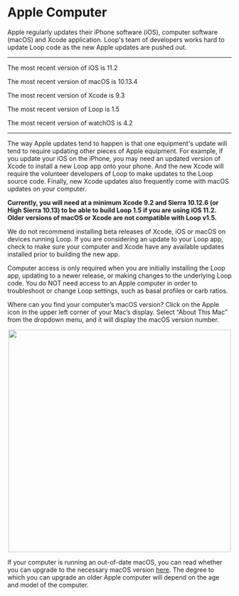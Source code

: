 # Apple Computer

Apple regularly updates their iPhone software (iOS), computer software (macOS) and Xcode application.  Loop's team of developers works hard to update Loop code as the new Apple updates are pushed out.

********
The most recent version of iOS is 11.2

The most recent version of macOS is 10.13.4

The most recent version of Xcode is 9.3

The most recent version of Loop is 1.5

The most recent version of watchOS is 4.2
*********

The way Apple updates tend to happen is that one equipment's update will tend to require updating other pieces of Apple equipment.  For example, if you update your iOS on the iPhone, you may need an updated version of Xcode to install a new Loop app onto your phone.  And the new Xcode will require the volunteer developers of Loop to make updates to the Loop source code.  Finally, new Xcode updates also frequently come with macOS updates on your computer.

**Currently, you will need at a minimum Xcode 9.2 and Sierra 10.12.6 (or High Sierra 10.13) to be able to build Loop 1.5 if you are using iOS 11.2.  Older versions of macOS or Xcode are not compatible with Loop v1.5.**

We do not recommend installing beta releases of Xcode, iOS or macOS on devices running Loop.  If you are considering an update to your Loop app, check to make sure your computer and Xcode have any available updates installed prior to building the new app.

Computer access is only required when you are initially installing the Loop app, updating to a newer release, or making changes to the underlying Loop code.  You do NOT need access to an Apple computer in order to troubleshoot or change Loop settings, such as basal profiles or carb ratios.

Where can you find your computer’s macOS version?  Click on the Apple icon in the upper left corner of your Mac’s display.  Select “About This Mac” from the dropdown menu, and it will display the macOS version number.

<p align="center">
<img src="../img/macosx.png" width="500">
</p>

If your computer is running an out-of-date macOS, you can read whether you can upgrade to the necessary macOS version [here](http://www.apple.com/macos/how-to-upgrade/#hardware-requirements).  The degree to which you can upgrade an older Apple computer will depend on the age and model of the computer.
